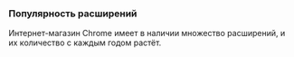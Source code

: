 ### Популярность расширений

Интернет-магазин Chrome имеет в наличии множество расширений, и их количество с каждым годом растёт.



